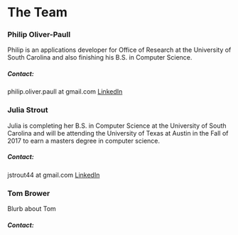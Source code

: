 # The Team

### Philip Oliver-Paull
Philip is an applications developer for Office of Research at the University of South Carolina and also finishing his B.S. in Computer Science.
##### Contact:
philip.oliver.paull at gmail.com
[LinkedIn](https://www.linkedin.com/in/philip-oliver-paull-a935583)

### Julia Strout
Julia is completing her B.S. in Computer Science at the University of South Carolina and will be attending the University of Texas at Austin in the Fall of 2017 to earn a masters degree in computer science.
##### Contact:
jstrout44 at gmail.com
[LinkedIn](https://www.linkedin.com/in/julia-strout-a5423799)

### Tom Brower
Blurb about Tom
##### Contact:
